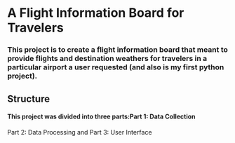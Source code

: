 # A Flight Information Board for Travelers
### This project is to create a flight information board that meant to provide flights and destination weathers for travelers in a particular airport a user requested (and also is my first python project).
## Structure
#### This project was divided into three parts:Part 1: Data Collection
Part 2: Data Processing and Part 3: User Interface
